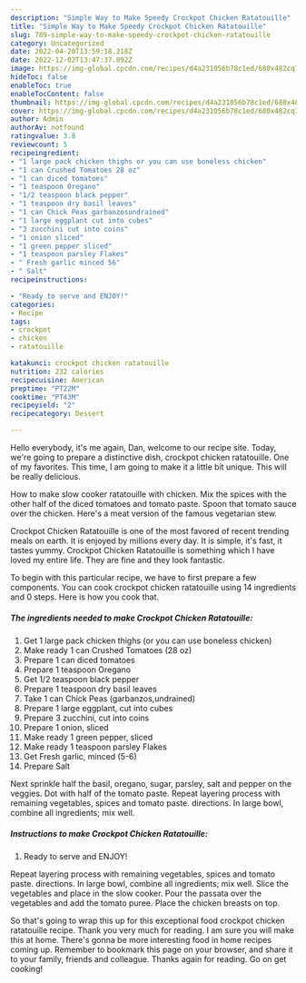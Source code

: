 ```yaml
---
description: "Simple Way to Make Speedy Crockpot Chicken Ratatouille"
title: "Simple Way to Make Speedy Crockpot Chicken Ratatouille"
slug: 789-simple-way-to-make-speedy-crockpot-chicken-ratatouille
category: Uncategorized
date: 2022-04-20T13:59:18.218Z
date: 2022-12-02T13:47:37.892Z
image: https://img-global.cpcdn.com/recipes/d4a231056b78c1ed/680x482cq70/crockpot-chicken-ratatouille-recipe-main-photo.jpg
hideToc: false
enableToc: true
enableTocContent: false
thumbnail: https://img-global.cpcdn.com/recipes/d4a231056b78c1ed/680x482cq70/crockpot-chicken-ratatouille-recipe-main-photo.jpg
cover: https://img-global.cpcdn.com/recipes/d4a231056b78c1ed/680x482cq70/crockpot-chicken-ratatouille-recipe-main-photo.jpg
author: Admin
authorAv: notfound
ratingvalue: 3.8
reviewcount: 5
recipeingredient:
- "1 large pack chicken thighs or you can use boneless chicken"
- "1 can Crushed Tomatoes 28 oz"
- "1 can diced tomatoes"
- "1 teaspoon Oregano"
- "1/2 teaspoon black pepper"
- "1 teaspoon dry basil leaves"
- "1 can Chick Peas garbanzosundrained"
- "1 large eggplant cut into cubes"
- "3 zucchini cut into coins"
- "1 onion sliced"
- "1 green pepper sliced"
- "1 teaspoon parsley Flakes"
- " Fresh garlic minced 56"
- " Salt"
recipeinstructions:

- "Ready to serve and ENJOY!"
categories:
- Recipe
tags:
- crockpot
- chicken
- ratatouille

katakunci: crockpot chicken ratatouille 
nutrition: 232 calories
recipecuisine: American
preptime: "PT22M"
cooktime: "PT43M"
recipeyield: "2"
recipecategory: Dessert

---
```



Hello everybody, it's me again, Dan, welcome to our recipe site. Today, we're going to prepare a distinctive dish, crockpot chicken ratatouille. One of my favorites. This time, I am going to make it a little bit unique. This will be really delicious.

How to make slow cooker ratatouille with chicken. Mix the spices with the other half of the diced tomatoes and tomato paste. Spoon that tomato sauce over the chicken. Here&#39;s a meat version of the famous vegetarian stew.

Crockpot Chicken Ratatouille is one of the most favored of recent trending meals on earth. It is enjoyed by millions every day. It is simple, it's fast, it tastes yummy. Crockpot Chicken Ratatouille is something which I have loved my entire life. They are fine and they look fantastic.


To begin with this particular recipe, we have to first prepare a few components. You can cook crockpot chicken ratatouille using 14 ingredients and 0 steps. Here is how you cook that.

<!--inarticleads1-->

##### The ingredients needed to make Crockpot Chicken Ratatouille:

1. Get 1 large pack chicken thighs (or you can use boneless chicken)
1. Make ready 1 can Crushed Tomatoes (28 oz)
1. Prepare 1 can diced tomatoes
1. Prepare 1 teaspoon Oregano
1. Get 1/2 teaspoon black pepper
1. Prepare 1 teaspoon dry basil leaves
1. Take 1 can Chick Peas (garbanzos,undrained)
1. Prepare 1 large eggplant, cut into cubes
1. Prepare 3 zucchini, cut into coins
1. Prepare 1 onion, sliced
1. Make ready 1 green pepper, sliced
1. Make ready 1 teaspoon parsley Flakes
1. Get  Fresh garlic, minced (5-6)
1. Prepare  Salt


Next sprinkle half the basil, oregano, sugar, parsley, salt and pepper on the veggies. Dot with half of the tomato paste. Repeat layering process with remaining vegetables, spices and tomato paste. directions. In large bowl, combine all ingredients; mix well. 

<!--inarticleads2-->

##### Instructions to make Crockpot Chicken Ratatouille:


1. Ready to serve and ENJOY!

Repeat layering process with remaining vegetables, spices and tomato paste. directions. In large bowl, combine all ingredients; mix well. Slice the vegetables and place in the slow cooker. Pour the passata over the vegetables and add the tomato puree. Place the chicken breasts on top. 

So that's going to wrap this up for this exceptional food crockpot chicken ratatouille recipe. Thank you very much for reading. I am sure you will make this at home. There's gonna be more interesting food in home recipes coming up. Remember to bookmark this page on your browser, and share it to your family, friends and colleague. Thanks again for reading. Go on get cooking!
